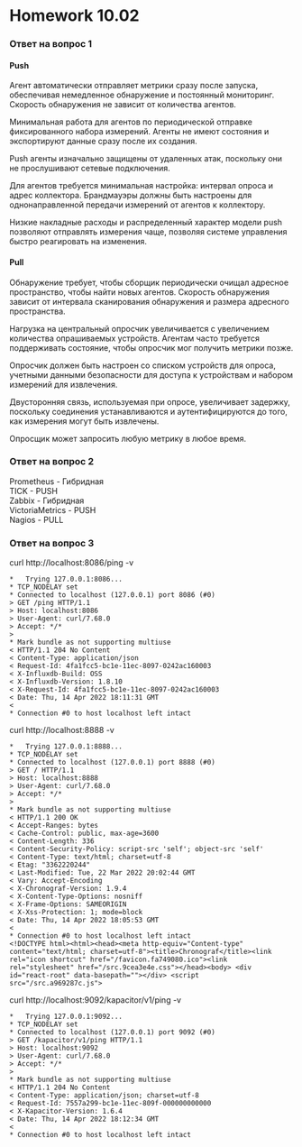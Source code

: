 # Homework 10.02

### Ответ на вопрос 1
#### Push

Агент автоматически отправляет метрики сразу после запуска, обеспечивая немедленное обнаружение и постоянный мониторинг. Скорость обнаружения не зависит от количества агентов.

Минимальная работа для агентов по периодической отправке фиксированного набора измерений. Агенты не имеют состояния и экспортируют данные сразу после их создания.

Push агенты изначально защищены от удаленных атак, поскольку они не прослушивают сетевые подключения.

Для агентов требуется минимальная настройка: интервал опроса и адрес коллектора. Брандмауэры должны быть настроены для однонаправленной передачи измерений от агентов к коллектору.

Низкие накладные расходы и распределенный характер модели push позволяют отправлять измерения чаще, позволяя системе управления быстро реагировать на изменения.

#### Pull

Обнаружение требует, чтобы сборщик периодически очищал адресное пространство, чтобы найти новых агентов. Скорость обнаружения зависит от интервала сканирования обнаружения и размера адресного пространства.

Нагрузка на центральный опросчик увеличивается с увеличением количества опрашиваемых устройств. Агентам часто требуется поддерживать состояние, чтобы опросчик мог получить метрики позже.

Опросчик должен быть настроен со списком устройств для опроса, учетными данными безопасности для доступа к устройствам и набором измерений для извлечения.

Двусторонняя связь, используемая при опросе, увеличивает задержку, поскольку соединения устанавливаются и аутентифицируются до того, как измерения могут быть извлечены.

Опросщик может запросить любую метрику в любое время.

### Ответ на вопрос 2

Prometheus - Гибридная  
TICK - PUSH  
Zabbix - Гибридная  
VictoriaMetrics - PUSH  
Nagios - PULL  

### Ответ на вопрос 3


curl http://localhost:8086/ping -v
```
*   Trying 127.0.0.1:8086...
* TCP_NODELAY set
* Connected to localhost (127.0.0.1) port 8086 (#0)
> GET /ping HTTP/1.1
> Host: localhost:8086
> User-Agent: curl/7.68.0
> Accept: */*
> 
* Mark bundle as not supporting multiuse
< HTTP/1.1 204 No Content
< Content-Type: application/json
< Request-Id: 4fa1fcc5-bc1e-11ec-8097-0242ac160003
< X-Influxdb-Build: OSS
< X-Influxdb-Version: 1.8.10
< X-Request-Id: 4fa1fcc5-bc1e-11ec-8097-0242ac160003
< Date: Thu, 14 Apr 2022 18:11:31 GMT
< 
* Connection #0 to host localhost left intact
```

curl http://localhost:8888 -v
```code
*   Trying 127.0.0.1:8888...
* TCP_NODELAY set
* Connected to localhost (127.0.0.1) port 8888 (#0)
> GET / HTTP/1.1
> Host: localhost:8888
> User-Agent: curl/7.68.0
> Accept: */*
> 
* Mark bundle as not supporting multiuse
< HTTP/1.1 200 OK
< Accept-Ranges: bytes
< Cache-Control: public, max-age=3600
< Content-Length: 336
< Content-Security-Policy: script-src 'self'; object-src 'self'
< Content-Type: text/html; charset=utf-8
< Etag: "3362220244"
< Last-Modified: Tue, 22 Mar 2022 20:02:44 GMT
< Vary: Accept-Encoding
< X-Chronograf-Version: 1.9.4
< X-Content-Type-Options: nosniff
< X-Frame-Options: SAMEORIGIN
< X-Xss-Protection: 1; mode=block
< Date: Thu, 14 Apr 2022 18:05:53 GMT
< 
* Connection #0 to host localhost left intact
<!DOCTYPE html><html><head><meta http-equiv="Content-type" content="text/html; charset=utf-8"><title>Chronograf</title><link rel="icon shortcut" href="/favicon.fa749080.ico"><link rel="stylesheet" href="/src.9cea3e4e.css"></head><body> <div id="react-root" data-basepath=""></div> <script src="/src.a969287c.js">
```

curl http://localhost:9092/kapacitor/v1/ping -v
```
*   Trying 127.0.0.1:9092...
* TCP_NODELAY set
* Connected to localhost (127.0.0.1) port 9092 (#0)
> GET /kapacitor/v1/ping HTTP/1.1
> Host: localhost:9092
> User-Agent: curl/7.68.0
> Accept: */*
> 
* Mark bundle as not supporting multiuse
< HTTP/1.1 204 No Content
< Content-Type: application/json; charset=utf-8
< Request-Id: 7557a299-bc1e-11ec-809f-000000000000
< X-Kapacitor-Version: 1.6.4
< Date: Thu, 14 Apr 2022 18:12:34 GMT
< 
* Connection #0 to host localhost left intact
```
